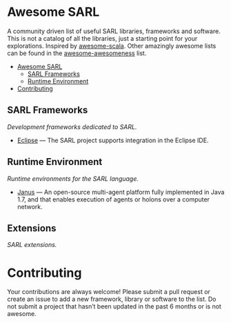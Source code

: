 Awesome SARL
============

A community driven list of useful SARL libraries, frameworks and software. This is not a catalog of all the libraries, just a starting point for your explorations. Inspired by [awesome-scala](https://github.com/lauris/awesome-scala). Other amazingly awesome lists can be found in the [awesome-awesomeness](https://github.com/bayandin/awesome-awesomeness) list.

- [Awesome SARL](#awesome-sarl)
    - [SARL Frameworks](#sarl_frameworks)
    - [Runtime Environment](#runtime_environment)
- [Contributing](#contributing)

## SARL Frameworks

*Development frameworks dedicated to SARL.*

* [Eclipse](https://github.com/sarl/sarl) — The SARL project supports integration in the Eclipse IDE.

## Runtime Environment

*Runtime environments for the SARL language.*

* [Janus](https://www.janusproject.io) — An open-source multi-agent platform fully implemented in Java 1.7, and that enables execution of agents or holons over a computer network.

## Extensions

*SARL extensions.*

# Contributing

Your contributions are always welcome! Please submit a pull request or create an issue to add a new framework, library or software to the list. Do not submit a project that hasn’t been updated in the past 6 months or is not awesome.
